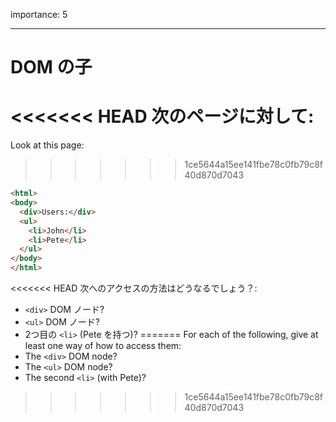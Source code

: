 importance: 5

---

# DOM の子

<<<<<<< HEAD
次のページに対して:
=======
Look at this page:
>>>>>>> 1ce5644a15ee141fbe78c0fb79c8f40d870d7043

```html
<html>
<body>
  <div>Users:</div>
  <ul>
    <li>John</li>
    <li>Pete</li>
  </ul>
</body>
</html>
```

<<<<<<< HEAD
次へのアクセスの方法はどうなるでしょう？:
- `<div>` DOM ノード?
- `<ul>` DOM ノード?
- 2つ目の `<li>` (Pete を持つ)?
=======
For each of the following, give at least one way of how to access them:
- The `<div>` DOM node?
- The `<ul>` DOM node?
- The second `<li>` (with Pete)?
>>>>>>> 1ce5644a15ee141fbe78c0fb79c8f40d870d7043

